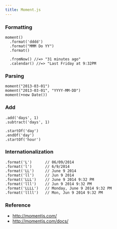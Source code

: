 ```yaml
---
title: Moment.js
---
```


### Formatting

    moment()
      .format('dddd')
      .format("MMM Do YY")
      .format()

      .fromNow() //=> "31 minutes ago"
      .calendar() //=> "Last Friday at 9:32PM
  
### Parsing

    moment("2013-03-01")
    moment("2013-03-01", "YYYY-MM-DD")
    moment(+new Date())

### Add

    .add('days', 1)
    .subtract('days', 1)

    .startOf('day')
    .endOf('day')
    .startOf('hour')

### Internationalization

    .format('L')      // 06/09/2014
    .format('l')      // 6/9/2014
    .format('LL')     // June 9 2014
    .format('ll')     // Jun 9 2014
    .format('LLL')    // June 9 2014 9:32 PM
    .format('lll')    // Jun 9 2014 9:32 PM
    .format('LLLL')   // Monday, June 9 2014 9:32 PM
    .format('llll')   // Mon, Jun 9 2014 9:32 PM

### Reference

 * http://momentjs.com/
 * http://momentjs.com/docs/
